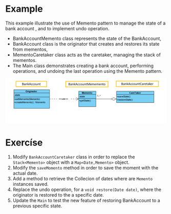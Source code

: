 # Example

This example illustrate the use of Memento pattern to manage the state of a bank account , and to implement undo operation.
- BankAccountMemento class represents the state of the BankAccount,
- BankAccount class is the originator that creates and restores its state from mementos,
- MementoCaretaker class acts as the caretaker, managing the stack of mementos.
- The Main class demonstrates creating a bank account, performing operations, and undoing the last operation using the Memento pattern.

![height:250px](images/UMLMementoBankAccount.png)





# Exercíse

1. Modify `BankAccountCaretaker` class in order to replace the `Stack<Memento>` object with a `Map<Date,Memento>` object.
2. Modify the `saveMomento` method in order to save the moment with the actual date.
3. Add a method to retrieve the Collecion of dates where are `Memento` instances saved.
4. Replace the undo operation, for a `void restore(Date date)`, where the originator is restored to the a specific date.
5. Update the `Main` to test the new feature of restoring BankAccount to a previous specific state.
